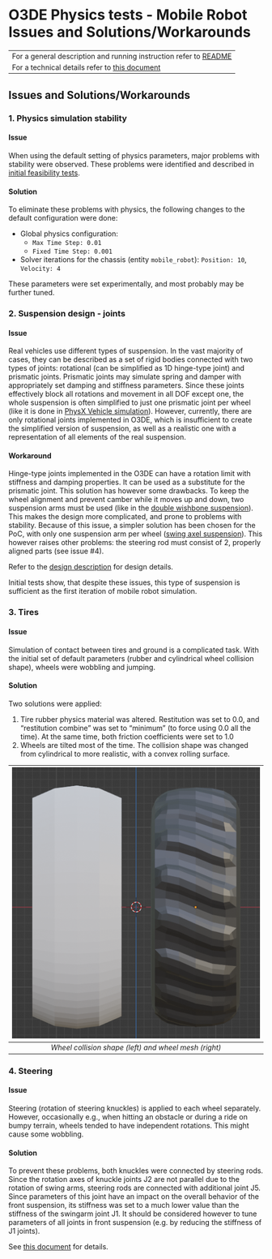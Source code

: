 # O3DE Physics tests - Mobile Robot Issues and Solutions/Workarounds

|   | 
| --| 
|For a general description and running instruction refer to [README](../README.md) |
|For a technical details refer to [this document](Mobile_Robot_Technical_Details.md) |



## Issues and Solutions/Workarounds

### 1. Physics simulation stability

#### Issue

When using the default setting of physics parameters, major problems with stability were observed. These problems were identified and described in [initial feasibility tests](Initial_Feasibility_tests.md).

#### Solution

To eliminate these problems with physics, the following changes to the default configuration were done:
- Global physics configuration: 
    - `Max Time Step: 0.01`
    - `Fixed Time Step: 0.001`
- Solver iterations for the chassis (entity `mobile_robot`): `Position: 10`, `Velocity: 4`

These parameters were set experimentally, and most probably may be further tuned. 


### 2. Suspension design - joints

#### Issue

Real vehicles use different types of suspension. In the vast majority of cases, they can be described as a set of rigid bodies connected with two types of joints: rotational (can be simplified as 1D hinge-type joint) and prismatic joints. Prismatic joints may simulate spring and damper with appropriately set damping and stiffness parameters. Since these joints effectively block all rotations and movement in all DOF except one, the whole suspension is often simplified to just one prismatic joint per wheel (like it is done in [PhysX Vehicle simulation](https://docs.nvidia.com/gameworks/content/gameworkslibrary/physx/guide/Manual/Vehicles.html)). However, currently, there are only rotational joints implemented in O3DE, which is insufficient to create the simplified version of suspension, as well as a realistic one with a representation of all elements of the real suspension.

#### Workaround

Hinge-type joints implemented in the O3DE can have a rotation limit with stiffness and damping properties. It can be used as a substitute for the prismatic joint. This solution has however some drawbacks. To keep the wheel alignment and prevent camber while it moves up and down, two suspension arms must be used (like in the [double wishbone suspension](https://en.wikipedia.org/wiki/Double_wishbone_suspension)). This makes the design more complicated, and prone to problems with stability. Because of this issue, a simpler solution has been chosen for the PoC, with only one suspension arm per wheel ([swing axel suspension](https://en.wikipedia.org/wiki/Swing_axle)). This however raises other problems: the steering rod must consist of 2, properly aligned parts (see issue #4). 

Refer to the [design description](Mobile_Robot_Technical_Details.md) for design details.

Initial tests show, that despite these issues, this type of suspension is sufficient as the first iteration of mobile robot simulation.

### 3. Tires

#### Issue

Simulation of contact between tires and ground is a complicated task. With the initial set of default parameters (rubber and cylindrical wheel collision shape), wheels were wobbling and jumping. 

#### Solution

Two solutions were applied:

1.  Tire rubber physics material was altered. Restitution was set to 0.0, and “restitution combine” was set to “minimum” (to force using 0.0 all the time). At the same time, both friction coefficients were set to 1.0
2.  Wheels are tilted most of the time. The collision shape was changed from cylindrical to more realistic, with a convex rolling surface.

| ![Wheel collision shape (left) and wheel mesh (right)](mobile_robot_tires.png) |
|:--:| 
| *Wheel collision shape (left) and wheel mesh (right)* |

### 4. Steering

#### Issue

Steering (rotation of steering knuckles) is applied to each wheel separately. However, occasionally e.g., when hitting an obstacle or during a ride on bumpy terrain, wheels tended to have independent rotations. This might cause some wobbling. 

#### Solution

To prevent these problems, both knuckles were connected by steering rods. Since the rotation axes of knuckle joints J2 are not parallel due to the rotation of swing arms, steering rods are connected with additional joint J5. Since parameters of this joint have an impact on the overall behavior of the front suspension, its stiffness was set to a much lower value than the stiffness of the swingarm joint J1. It should be considered however to tune parameters of all joints in front suspension (e.g. by reducing the stiffness of J1 joints). 

See [this document](Mobile_Robot_Technical_Details.md) for details.


